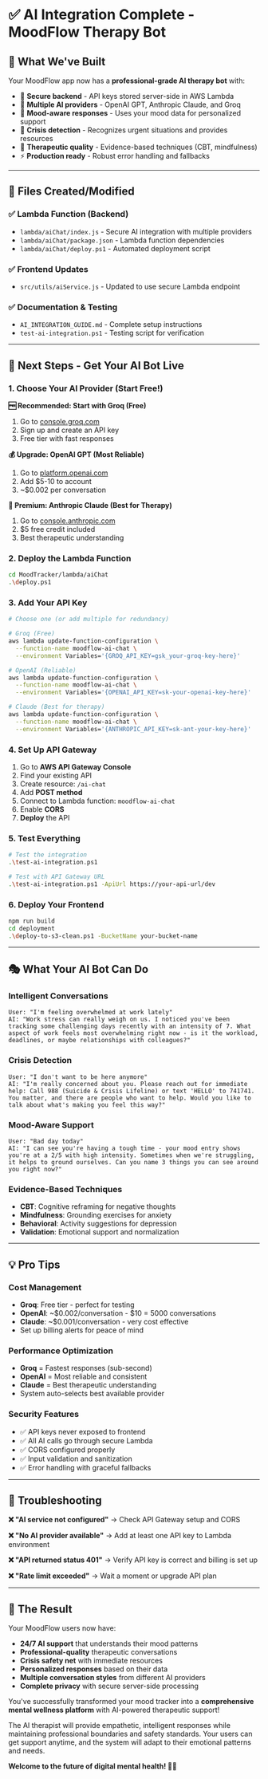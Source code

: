 # ✅ AI Integration Complete - MoodFlow Therapy Bot

## 🎉 What We've Built

Your MoodFlow app now has a **professional-grade AI therapy bot** with:

- 🔐 **Secure backend** - API keys stored server-side in AWS Lambda
- 🤖 **Multiple AI providers** - OpenAI GPT, Anthropic Claude, and Groq
- 🧠 **Mood-aware responses** - Uses your mood data for personalized support
- 🚨 **Crisis detection** - Recognizes urgent situations and provides resources
- 💙 **Therapeutic quality** - Evidence-based techniques (CBT, mindfulness)
- ⚡ **Production ready** - Robust error handling and fallbacks

---

## 📁 Files Created/Modified

### ✅ Lambda Function (Backend)
- `lambda/aiChat/index.js` - Secure AI integration with multiple providers
- `lambda/aiChat/package.json` - Lambda function dependencies
- `lambda/aiChat/deploy.ps1` - Automated deployment script

### ✅ Frontend Updates
- `src/utils/aiService.js` - Updated to use secure Lambda endpoint

### ✅ Documentation & Testing
- `AI_INTEGRATION_GUIDE.md` - Complete setup instructions
- `test-ai-integration.ps1` - Testing script for verification

---

## 🚀 Next Steps - Get Your AI Bot Live

### 1. Choose Your AI Provider (Start Free!)

**🆓 Recommended: Start with Groq (Free)**
1. Go to [console.groq.com](https://console.groq.com)
2. Sign up and create an API key
3. Free tier with fast responses

**💰 Upgrade: OpenAI GPT (Most Reliable)**
1. Go to [platform.openai.com](https://platform.openai.com)
2. Add $5-10 to account
3. ~$0.002 per conversation

**🧠 Premium: Anthropic Claude (Best for Therapy)**
1. Go to [console.anthropic.com](https://console.anthropic.com)
2. $5 free credit included
3. Best therapeutic understanding

### 2. Deploy the Lambda Function

```bash
cd MoodTracker/lambda/aiChat
.\deploy.ps1
```

### 3. Add Your API Key

```bash
# Choose one (or add multiple for redundancy)

# Groq (Free)
aws lambda update-function-configuration \
  --function-name moodflow-ai-chat \
  --environment Variables='{GROQ_API_KEY=gsk_your-groq-key-here}'

# OpenAI (Reliable)
aws lambda update-function-configuration \
  --function-name moodflow-ai-chat \
  --environment Variables='{OPENAI_API_KEY=sk-your-openai-key-here}'

# Claude (Best for therapy)
aws lambda update-function-configuration \
  --function-name moodflow-ai-chat \
  --environment Variables='{ANTHROPIC_API_KEY=sk-ant-your-key-here}'
```

### 4. Set Up API Gateway

1. Go to **AWS API Gateway Console**
2. Find your existing API
3. Create resource: `/ai-chat`
4. Add **POST method**
5. Connect to Lambda function: `moodflow-ai-chat`
6. Enable **CORS**
7. **Deploy** the API

### 5. Test Everything

```bash
# Test the integration
.\test-ai-integration.ps1

# Test with API Gateway URL
.\test-ai-integration.ps1 -ApiUrl https://your-api-url/dev
```

### 6. Deploy Your Frontend

```bash
npm run build
cd deployment
.\deploy-to-s3-clean.ps1 -BucketName your-bucket-name
```

---

## 🎭 What Your AI Bot Can Do

### **Intelligent Conversations**
```
User: "I'm feeling overwhelmed at work lately"
AI: "Work stress can really weigh on us. I noticed you've been tracking some challenging days recently with an intensity of 7. What aspect of work feels most overwhelming right now - is it the workload, deadlines, or maybe relationships with colleagues?"
```

### **Crisis Detection**
```
User: "I don't want to be here anymore"
AI: "I'm really concerned about you. Please reach out for immediate help: Call 988 (Suicide & Crisis Lifeline) or text 'HELLO' to 741741. You matter, and there are people who want to help. Would you like to talk about what's making you feel this way?"
```

### **Mood-Aware Support**
```
User: "Bad day today"
AI: "I can see you're having a tough time - your mood entry shows you're at a 2/5 with high intensity. Sometimes when we're struggling, it helps to ground ourselves. Can you name 3 things you can see around you right now?"
```

### **Evidence-Based Techniques**
- **CBT**: Cognitive reframing for negative thoughts
- **Mindfulness**: Grounding exercises for anxiety
- **Behavioral**: Activity suggestions for depression
- **Validation**: Emotional support and normalization

---

## 💡 Pro Tips

### **Cost Management**
- **Groq**: Free tier - perfect for testing
- **OpenAI**: ~$0.002/conversation - $10 = 5000 conversations
- **Claude**: ~$0.001/conversation - very cost effective
- Set up billing alerts for peace of mind

### **Performance Optimization**
- **Groq** = Fastest responses (sub-second)
- **OpenAI** = Most reliable and consistent
- **Claude** = Best therapeutic understanding
- System auto-selects best available provider

### **Security Features**
- ✅ API keys never exposed to frontend
- ✅ All AI calls go through secure Lambda
- ✅ CORS configured properly
- ✅ Input validation and sanitization
- ✅ Error handling with graceful fallbacks

---

## 🔧 Troubleshooting

**❌ "AI service not configured"**
→ Check API Gateway setup and CORS

**❌ "No AI provider available"** 
→ Add at least one API key to Lambda environment

**❌ "API returned status 401"**
→ Verify API key is correct and billing is set up

**❌ "Rate limit exceeded"**
→ Wait a moment or upgrade API plan

---

## 🌈 The Result

Your MoodFlow users now have:

- **24/7 AI support** that understands their mood patterns
- **Professional-quality** therapeutic conversations
- **Crisis safety net** with immediate resources
- **Personalized responses** based on their data
- **Multiple conversation styles** from different AI providers
- **Complete privacy** with secure server-side processing

You've successfully transformed your mood tracker into a **comprehensive mental wellness platform** with AI-powered therapeutic support! 

The AI therapist will provide empathetic, intelligent responses while maintaining professional boundaries and safety standards. Your users can get support anytime, and the system will adapt to their emotional patterns and needs.

**Welcome to the future of digital mental health! 🚀💙**
